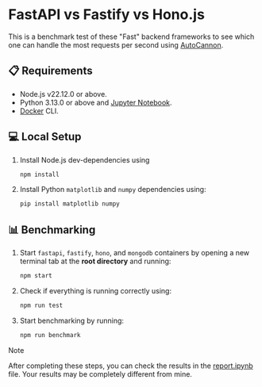 # FastAPI vs Fastify vs Hono.js

This is a benchmark test of these "Fast" backend frameworks to see which one can handle the most requests per second using [AutoCannon](https://github.com/mcollina/autocannon).

## 📋 Requirements

- Node.js v22.12.0 or above.
- Python 3.13.0 or above and [Jupyter Notebook](https://jupyter.org/).
- [Docker](https://www.docker.com/) CLI.

## 💻 Local Setup

1. Install Node.js dev-dependencies using

   ```sh
   npm install
   ```

2. Install Python `matplotlib` and `numpy` dependencies using:

   ```sh
   pip install matplotlib numpy
   ```

## 📊 Benchmarking

1. Start `fastapi`, `fastify`, `hono`, and `mongodb` containers by opening a new terminal tab at the **root directory** and running:

   ```sh
   npm start
   ```

2. Check if everything is running correctly using:

   ```sh
   npm run test
   ```

3. Start benchmarking by running:

   ```sh
   npm run benchmark
   ```

> [!NOTE]
> After completing these steps, you can check the results in the [report.ipynb](./report.ipynb) file. Your results may be completely different from mine.
